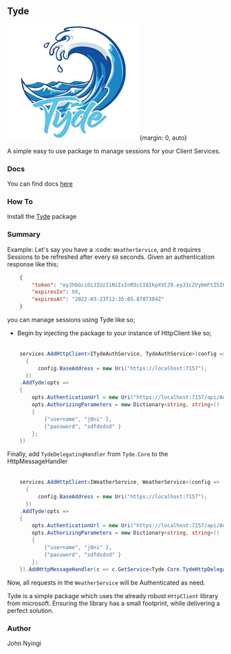 ## Tyde
![Logo](./img/logo.jpeg){margin: 0, auto}

A simple easy to use package to manage sessions for your Client Services.

### Docs
You can find docs [here](https://tyde.readthedocs.io/en/latest/index.html)

### How To
Install the [Tyde](https://github.com/j0nimost/tyde/releases) package

### Summary
Example: Let's say you have a :code: `WeatherService`, and it requires Sessions to be refreshed after every `60` seconds.
Given an authentication response like this;

``` json
    {
        "token": "eyJhbGciOiJIUzI1NiIsInR5cCI6IkpXVCJ9.eyJ1c2VybmFtZSI6ImowbmkiLCJuYmYiOjE2NDgwMzg2MDUsImV4cCI6MTY0ODAzODY2NSwiaWF0IjoxNjQ4MDM4NjA1fQ.T3_h3tQeXRZIbio3pTkAAdDCiKFWRxlzuQNrNd912Sw",
        "expiresIn": 60,
        "expiresAt": "2022-03-23T12:35:05.8707384Z"
    }
```

you can manage sessions using Tyde like so;

- Begin by injecting the package to your instance of HttpClient like so;

```C#

    services.AddHttpClient<ITydeAuthService, TydeAuthService>(config =>
      {
          config.BaseAddress = new Uri("https://localhost:7157");
      })
    .AddTyde(opts =>
    {
        opts.AuthenticationUrl = new Uri("https://localhost:7157/api/AuthAPI/SignIn");
        opts.AuthorizingParameters = new Dictionary<string, string>()
        {
            {"username", "j0ni" },
            {"password", "sdfdsdsd" }
        };
    })
```

Finally, add `TydeDelegatingHandler` from `Tyde.Core` to the HttpMessageHandler

```c#

    services.AddHttpClient<IWeatherService, WeatherService>(config =>
      {
          config.BaseAddress = new Uri("https://localhost:7157");
      })
    .AddTyde(opts =>
    {
        opts.AuthenticationUrl = new Uri("https://localhost:7157/api/AuthAPI/SignIn");
        opts.AuthorizingParameters = new Dictionary<string, string>()
        {
            {"username", "j0ni" },
            {"password", "sdfdsdsd" }
        };
    }).AddHttpMessageHandler(c => c.GetService<Tyde.Core.TydeHttpDelegatingHandler>()); //mandatory
```

Now, all requests in the `WeatherService` will be Authenticated as need.

Tyde is a simple package which uses the already robust `HttpClient` library from microsoft. Ensuring the library has a small footprint, while delivering a perfect solution.


### Author
John Nyingi